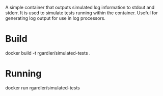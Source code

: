 A simple container that outputs simulated log information to stdout and stderr. It is used to simulate tests running within the container. Useful for generating log output for use in log processors.

# Build

docker build -t rgardler/simulated-tests .

# Running

docker run rgardler/simulated-tests 
